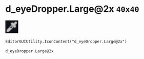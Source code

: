 # d_eyeDropper.Large@2x `40x40`
<img src="/img/d_eyeDropper.Large.png" width=40 height=40>

``` CSharp
EditorGUIUtility.IconContent("d_eyeDropper.Large@2x")
```
```
d_eyeDropper.Large@2x
```
